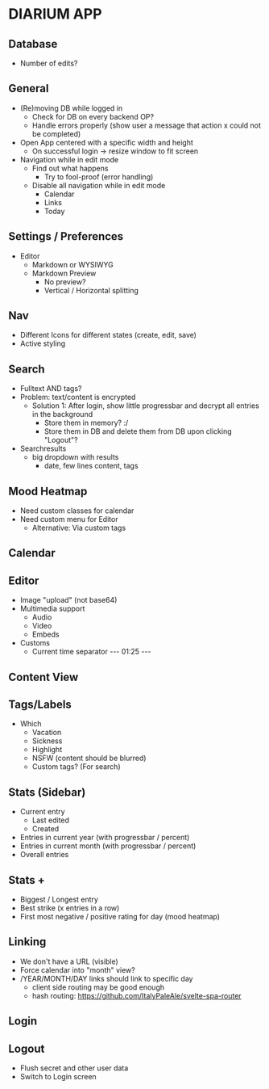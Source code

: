 # DIARIUM APP

## Database

- Number of edits?

## General

- (Re)moving DB while logged in
  - Check for DB on every backend OP?
  - Handle errors properly (show user a message that action x could not be completed)
- Open App centered with a specific width and height
  - On successful login -> resize window to fit screen
- Navigation while in edit mode
  - Find out what happens
    - Try to fool-proof (error handling)
  - Disable all navigation while in edit mode
    - Calendar
    - Links
    - Today

## Settings / Preferences

- Editor
  - Markdown or WYSIWYG
  - Markdown Preview
    - No preview?
    - Vertical / Horizontal splitting

## Nav

- Different Icons for different states (create, edit, save)
- Active styling

## Search

- Fulltext AND tags?
- Problem: text/content is encrypted
  - Solution 1: After login, show little progressbar and decrypt all entries in the background
    - Store them in memory? :/
    - Store them in DB and delete them from DB upon clicking "Logout"?
- Searchresults
  - big dropdown with results
    - date, few lines content, tags

## Mood Heatmap

- Need custom classes for calendar
- Need custom menu for Editor
  - Alternative: Via custom tags

## Calendar

## Editor

- Image "upload" (not base64)
- Multimedia support
  - Audio
  - Video
  - Embeds
- Customs
  - Current time separator  --- 01:25 ---

## Content View

## Tags/Labels

- Which
  - Vacation
  - Sickness
  - Highlight
  - NSFW (content should be blurred)
  - Custom tags? (For search)

## Stats (Sidebar)

- Current entry
  - Last edited
  - Created
- Entries in current year (with progressbar / percent)
- Entries in current month (with progressbar / percent)
- Overall entries

## Stats +

- Biggest / Longest entry
- Best strike (x entries in a row)
- First most negative / positive rating for day (mood heatmap)

## Linking

- We don't have a URL (visible)
- Force calendar into "month" view?
- /YEAR/MONTH/DAY links should link to specific day
  - client side routing may be good enough
  - hash routing: <https://github.com/ItalyPaleAle/svelte-spa-router>

## Login

## Logout

- Flush secret and other user data
- Switch to Login screen
